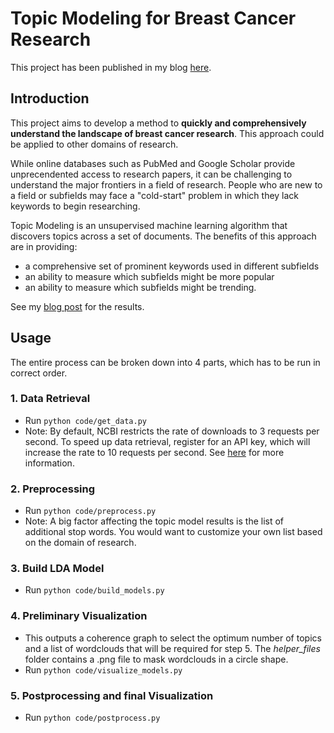 # Topic Modeling for Breast Cancer Research
This project has been published in my blog [here](https://edmondchensj.github.io/2018/08/09/breast-cancer-trends/).

## Introduction
This project aims to develop a method to **quickly and comprehensively understand the landscape of breast cancer research**. This approach could be applied to other domains of research. 

While online databases such as PubMed and Google Scholar provide unprecendented access to research papers, it can be challenging to understand the major frontiers in a field of research. People who are new to a field or subfields may face a "cold-start" problem in which they lack keywords to begin researching. 

Topic Modeling is an unsupervised machine learning algorithm that discovers topics across a set of documents. The benefits of this approach are in providing:
* a comprehensive set of prominent keywords used in different subfields
* an ability to measure which subfields might be more popular
* an ability to measure which subfields might be trending.

See my [blog post](https://edmondchensj.github.io/2018/08/09/breast-cancer-trends/) for the results.

## Usage
The entire process can be broken down into 4 parts, which has to be run in correct order. 

### 1. Data Retrieval
* Run `python code/get_data.py`
* Note: By default, NCBI restricts the rate of downloads to 3 requests per second. To speed up data retrieval, register for an API key, which will increase the rate to 10 requests per second. See [here](https://www.ncbi.nlm.nih.gov/books/NBK25497/) for more information. 

### 2. Preprocessing
* Run `python code/preprocess.py`
* Note: A big factor affecting the topic model results is the list of additional stop words. You would want to customize your own list based on the domain of research. 

### 3. Build LDA Model
* Run `python code/build_models.py`

### 4. Preliminary Visualization
* This outputs a coherence graph to select the optimum number of topics and a list of wordclouds that will be required for step 5. The *helper_files* folder contains a .png file to mask wordclouds in a circle shape. 
* Run `python code/visualize_models.py`

### 5. Postprocessing and final Visualization
* Run `python code/postprocess.py`